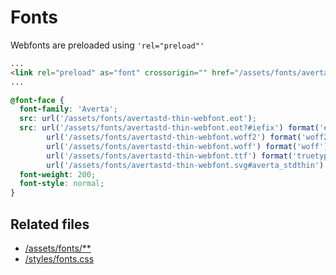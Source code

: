 # Fonts

Webfonts are preloaded using `'rel="preload"'`

```html
...
<link rel="preload" as="font" crossorigin="" href="/assets/fonts/avertastd-semibold-webfont.woff2">
...
```

```css
@font-face {
  font-family: 'Averta';
  src: url('/assets/fonts/avertastd-thin-webfont.eot');
  src: url('/assets/fonts/avertastd-thin-webfont.eot?#iefix') format('embedded-opentype'),
        url('/assets/fonts/avertastd-thin-webfont.woff2') format('woff2'),
        url('/assets/fonts/avertastd-thin-webfont.woff') format('woff'),
        url('/assets/fonts/avertastd-thin-webfont.ttf') format('truetype'),
        url('/assets/fonts/avertastd-thin-webfont.svg#averta_stdthin') format('svg');
  font-weight: 200;
  font-style: normal;
}
```

## Related files

- [/assets/fonts/**](/assets/fonts)
- [/styles/fonts.css](/styles/fonts.css)